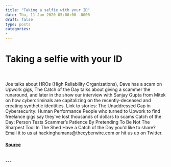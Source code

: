 ```yaml
---
title: "Taking a selfie with your ID"
date: Thu, 11 Jun 2020 05:00:00 -0000
draft: false
type: posts
categories: 
- 
---
```

# Taking a selfie with your ID

<br/>

<br/>
Joe talks about HROs (High Reliability Organizations), Dave has a scam on Upwork gigs, The Catch of the Day talks about giving a scammer the runaround, and later in the show our interview with Sanjay Gupta from Mitek on how cybercriminals are capitalizing on the recently-deceased and creating synthetic identities. Link to stories: The Unaddressed Gap in Cybersecurity: Human Performance People who turned to Upwork to find freelance gigs say they've lost thousands of dollars to scams Catch of the Day: Person Tests Scammer’s Patience By Pretending To Be Not The Sharpest Tool In The Shed Have a Catch of the Day you'd like to share? Email it to us at hackinghumans@thecyberwire.com or hit us up on Twitter.

#### [Source](https://thecyberwire.com/podcasts/hacking-humans/102/notes)

<br/>
---
